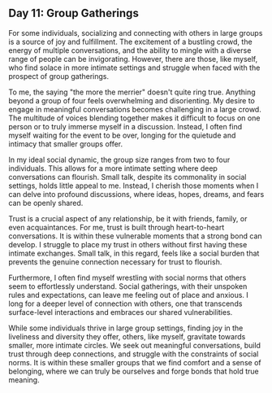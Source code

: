 ## Day 11: Group Gatherings

For some individuals, socializing and connecting with others in large groups is a source of joy and fulfillment. The
excitement of a bustling crowd, the energy of multiple conversations, and the ability to mingle with a diverse range of
people can be invigorating. However, there are those, like myself, who find solace in more intimate settings and
struggle when faced with the prospect of group gatherings.

To me, the saying "the more the merrier" doesn't quite ring true. Anything beyond a group of four feels overwhelming and
disorienting. My desire to engage in meaningful conversations becomes challenging in a large crowd. The multitude of
voices blending together makes it difficult to focus on one person or to truly immerse myself in a discussion. Instead,
I often find myself waiting for the event to be over, longing for the quietude and intimacy that smaller groups offer.

In my ideal social dynamic, the group size ranges from two to four individuals. This allows for a more intimate setting
where deep conversations can flourish. Small talk, despite its commonality in social settings, holds little appeal to
me. Instead, I cherish those moments when I can delve into profound discussions, where ideas, hopes, dreams, and fears
can be openly shared.

Trust is a crucial aspect of any relationship, be it with friends, family, or even acquaintances. For me, trust is built
through heart-to-heart conversations. It is within these vulnerable moments that a strong bond can develop. I struggle
to place my trust in others without first having these intimate exchanges. Small talk, in this regard, feels like a
social burden that prevents the genuine connection necessary for trust to flourish.

Furthermore, I often find myself wrestling with social norms that others seem to effortlessly understand. Social
gatherings, with their unspoken rules and expectations, can leave me feeling out of place and anxious. I long for a
deeper level of connection with others, one that transcends surface-level interactions and embraces our shared
vulnerabilities.

While some individuals thrive in large group settings, finding joy in the liveliness and diversity they offer, others,
like myself, gravitate towards smaller, more intimate circles. We seek out meaningful conversations, build trust through
deep connections, and struggle with the constraints of social norms. It is within these smaller groups that we find
comfort and a sense of belonging, where we can truly be ourselves and forge bonds that hold true meaning.


